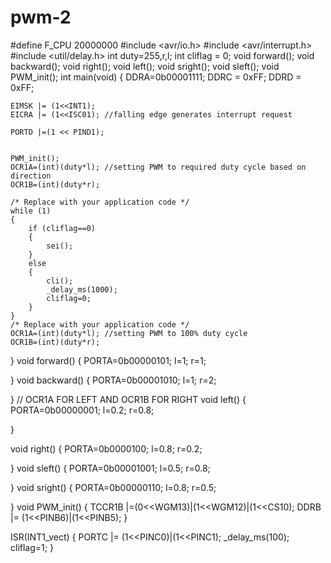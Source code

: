 # pwm-2
#define F_CPU  20000000
#include <avr/io.h>
#include <avr/interrupt.h>
#include <util/delay.h>
int duty=255,r,l;
int cliflag = 0;
void forward();
void backward();
void right();
void left();
void sright();
void sleft();
void PWM_init();
int main(void)
{
	DDRA=0b00001111;
	DDRC = 0xFF;
	DDRD = 0xFF;
	
	EIMSK |= (1<<INT1);
	EICRA |= (1<<ISC01); //falling edge generates interrupt request

	PORTD |=(1 << PIND1);
	
	
	PWM_init();
    OCR1A=(int)(duty*l); //setting PWM to required duty cycle based on direction
    OCR1B=(int)(duty*r);
	
	/* Replace with your application code */
	while (1)
	{
		if (cliflag==0)
		{
			sei();
		}
		else
		{
			cli();
			_delay_ms(1000);
			cliflag=0;
		}
	}
	/* Replace with your application code */
	OCR1A=(int)(duty*l); //setting PWM to 100% duty cycle
	OCR1B=(int)(duty*r);
	
	
}
void forward()
{
	PORTA=0b00000101;
		l=1;
	    r=1;
	
}
void backward()
{
	PORTA=0b00001010;
	l=1;
	r=2;
	
}
// OCR1A FOR LEFT AND OCR1B FOR RIGHT
void left()
{
	PORTA=0b00000001;
	l=0.2;
	r=0.8;
	
}

void right()
{
	PORTA=0b0000100;
	l=0.8;
	r=0.2;
	
}
void sleft()
{
	PORTA=0b00001001;
	l=0.5;
	r=0.8;
	
}
void sright()
{
	PORTA=0b00000110;
	l=0.8;
	r=0.5;
	
}
void PWM_init()
{
	TCCR1B |=(0<<WGM13)|(1<<WGM12)|(1<<CS10);
	DDRB |= (1<<PINB6)|(1<<PINB5);
}

ISR(INT1_vect)
{
	PORTC |= (1<<PINC0)|(1<<PINC1);
	_delay_ms(100);
	cliflag=1;
}
